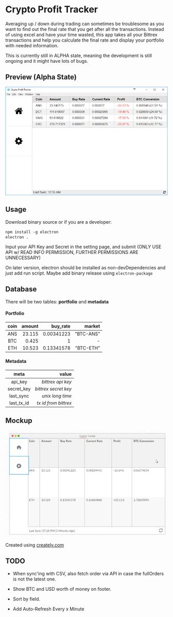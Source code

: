 # Crypto Profit Tracker

Averaging up / down during trading can sometimes be troublesome as you want to find out the final rate that you get after all the transactions. Instead of using excel and have your time wasted, this app takes all your Bittrex transactions and help you calculate the final rate and display your portfolio with needed information.

This is currently still in ALPHA state, meaning the development is still ongoing and it might have lots of bugs.

## Preview (Alpha State)

![Crypto Tracker Mock](images/preview.png)

## Usage

Download binary source or if you are a developer:

    npm install -g electron
    electron .

Input your API Key and Secret in the setting page, and submit (ONLY USE API w/ READ INFO PERMISSION, FURTHER PERMISSIONS ARE UNNECESSARY)

On later version, electron should be installed as non-devDependencies and just add run script. Maybe add binary release using ```electron-package```

## Database

There will be two tables: **portfolio** and **metadata**

#### Portfolio
| coin | amount | buy_rate | market |
| :--: | -----: | -------: | -----: |
| ANS | 23.115 | 0.00341223 | "BTC-ANS" |
| BTC | 0.425 | 1 | - |
| ETH | 10.523 | 0.13341578 | "BTC-ETH" |

#### Metadata
| meta | value |
| :--: | -----: |
| api_key | *bittrex api key* |
| secret_key | *bittrex secret key* |
| last_sync | *unix long time* |
| last_tx_id | *tx id from bittrex* |

## Mockup

![Crypto Tracker Mock](images/mock.png)

Created using [creately.com](https://creately.com/)

## TODO

- When sync'ing with CSV, also fetch order via API in case the fullOrders is not the latest one.

- Show BTC and USD worth of money on footer.

- Sort by field.

- Add Auto-Refresh Every x Minute
